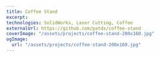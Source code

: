 ```yaml
---
title: Coffee Stand
excerpt:
technologies: SolidWorks, Laser Cutting, Coffee
externalUrl: https://github.com/patdx/coffee-stand
coverImage: "/assets/projects/coffee-stand-200x160.jpg"
ogImage:
  url: "/assets/projects/coffee-stand-200x160.jpg"
---
```

